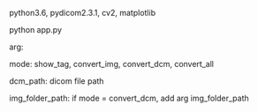 python3.6, pydicom2.3.1, cv2, matplotlib

python app.py 



arg:

mode: show_tag, convert_img, convert_dcm, convert_all 

dcm_path: dicom file path

img_folder_path: if mode = convert_dcm, add arg img_folder_path
